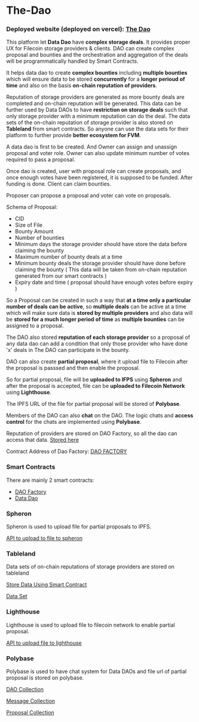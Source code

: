 # The-Dao

### Deployed website (deployed on vercel): [The Dao](https://the-dao.vercel.app/)

This platform let **Data Dao** have **complex storage deals**. It provides proper UX for Filecoin storage providers & clients. DAO can create complex proposal and bounties and the orchestration and aggregation of the deals will be programmatically handled by Smart Contracts.

It helps data dao to create **complex bounties** including **multiple bounties** which will ensure data to be stored **concurrently** for a **longer perioud of time** and also on the basis **on-chain reputation of providers**.

Reputation of storage providers are generated as more bounty deals are completed and on-chain reputation will be generated. This data can be further used by Data DAOs to have **restriction on storage deals** such that only storage provider with a minimum reputation can do the deal. The data sets of the on-chain reputation of storage provider is also stored on **Tableland** from smart contracts. So anyone can use the data sets for their platform to further provide **better ecosystem for FVM**.

A data dao is first to be created. And Owner can assign and unassign proposal and voter role. Owner can also update minimum number of votes required to pass a proposal.

Once dao is created, user with proposal role can create proposals, and once enough votes have been registered, it is supposed to be funded. After funding is done. Client can claim bounties.

Proposer can propose a proposal and voter can vote on proposals.

Schema of Proposal:
  - CID
  - Size of File
  - Bounty Amount
  - Number of bounties
  - Minimum days the storage provider should have store the data before claiming the bounty
  - Maximum number of bounty deals at a time
  - Minimum bounty deals the storage provider should have done before claiming the bounty ( This data will be taken from on-chain reputation generated from our smart contracts )
  - Expiry date and time ( proposal should have enough votes before expiry )

So a Proposal can be created in such a way that **at a time only a particular number of deals can be active**, so **multiple deals** can be active at a time which will make sure data is **stored by multiple providers** and also data will be **stored for a much longer period of time** as **multiple bounties** can be assigned to a proposal.

The DAO also stored **reputation of each storage provider** so a proposal of any data dao can add a condition that only those provider who have done 'x' deals in The DAO can participate in the bounty.

DAO can also create **partial proposal**, where it upload file to Filecoin after the proposal is passsed and then enable the proposal.

So for partial proposal, file will be **uploaded to IFPS** using **Spheron** and after the proposal is accepted, file can be **uploaded to Filecoin Network** using **Lighthouse**.

The IPFS URL of the file for partial proposal will be stored of **Polybase**.

Members of the DAO can also **chat** on the DAO. The logic chats and **access control** for the chats are implemented using **Polybase**.

Reputation of providers are stored on DAO Factory, so all the dao can access that data. [Stored here](https://github.com/Ahmed-Aghadi/The-Dao/blob/main/smart_contracts/contracts/DaoFactory.sol#L18)

Contract Address of Dao Factory: [DAO FACTORY](https://github.com/Ahmed-Aghadi/The-Dao/blob/main/website/constants/contractAddress.json#L2)

### Smart Contracts

There are mainly 2 smart contracts:
  - [DAO Factory](https://github.com/Ahmed-Aghadi/The-Dao/blob/main/smart_contracts/contracts/DaoFactory.sol)
  - [Data Dao](https://github.com/Ahmed-Aghadi/The-Dao/blob/main/smart_contracts/contracts/DataDao.sol)

### Spheron

Spheron is used to upload file for partial proposals to IPFS.

[API to upload to file to spheron](https://github.com/Ahmed-Aghadi/The-Dao/blob/main/website/pages/api/upload-spheron.ts)

### Tableland

Data sets of on-chain reputations of storage providers are stored on tableland

[Store Data Using Smart Contract](https://github.com/Ahmed-Aghadi/The-Dao/blob/main/smart_contracts/contracts/DaoFactory.sol#L74)

[Data Set](https://testnets.tableland.network/api/v1/query?statement=select%20*%20from%20TheDao_3141_193)

### Lighthouse

Lighthouse is used to upload file to filecoin network to enable partial proposal.

[API to upload file to lighthouse](https://github.com/Ahmed-Aghadi/The-Dao/blob/main/website/pages/api/upload-lighthouse.ts)

### Polybase

Polybase is used to have chat system for Data DAOs and file url of partial proposal is stored on polybase.

[DAO Collection](https://explorer.testnet.polybase.xyz/collections/pk%2F0x2c57ac0fb26925e229569ad92eb06f540da113b565ee2943fb53029e44b2a60f0a3333bac53dcb89baf2f0b8fec75f175ceb1bb5bb658d9c24e89b27c06f606f%2FGeneral_Use%2FDAO)

[Message Collection](https://explorer.testnet.polybase.xyz/collections/pk%2F0x2c57ac0fb26925e229569ad92eb06f540da113b565ee2943fb53029e44b2a60f0a3333bac53dcb89baf2f0b8fec75f175ceb1bb5bb658d9c24e89b27c06f606f%2FGeneral_Use%2FMessage)

[Proposal Collection](https://explorer.testnet.polybase.xyz/collections/pk%2F0x2c57ac0fb26925e229569ad92eb06f540da113b565ee2943fb53029e44b2a60f0a3333bac53dcb89baf2f0b8fec75f175ceb1bb5bb658d9c24e89b27c06f606f%2FGeneral_Use%2FProposal)
